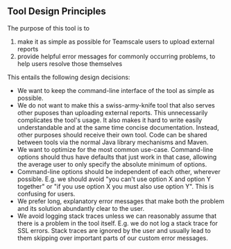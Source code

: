 ## Tool Design Principles

The purpose of this tool is to

1. make it as simple as possible for Teamscale users to upload external reports
2. provide helpful error messages for commonly occurring problems, to help users resolve those themselves

This entails the following design decisions:

- We want to keep the command-line interface of the tool as simple as possible.
- We do not want to make this a swiss-army-knife tool that also serves other puposes than uploading external reports.
  This unnecessarily complicates the tool's usage.
  It also makes it hard to write easily understandable and at the same time concise documentation.
  Instead, other purposes should receive their own tool.
  Code can be shared between tools via the normal Java library mechanisms and Maven.
- We want to optimize for the most common use-case.
  Command-line options should thus have defaults that just work in that case, allowing the average user to only specify the absolute minimum of options.
- Command-line options should be independent of each other, wherever possible.
  E.g. we should avoid "you can't use option X and option Y together" or "if you use option X you must also use option Y".
  This is confusing for users.
- We prefer long, explanatory error messages that make both the problem and its solution abundantly clear to the user.
- We avoid logging stack traces unless we can reasonably assume that there is a problem in the tool itself.
  E.g. we do not log a stack trace for SSL errors.
  Stack traces are ignored by the user and usually lead to them skipping over important parts of our custom error messages.